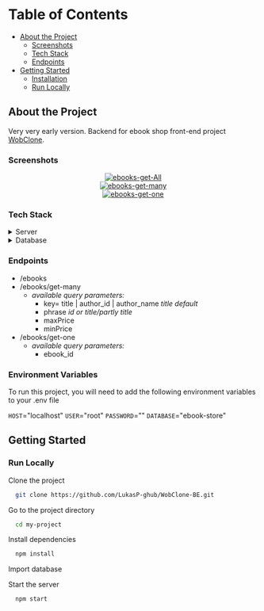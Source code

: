# Table of Contents

- [About the Project](#about-the-project)
  * [Screenshots](#screenshots)
  * [Tech Stack](#tech-stack)
  * [Endpoints](#endpoints)
- [Getting Started](#getting-started)
  * [Installation](#installation)
  * [Run Locally](#run-locally)
 

<!-- About the Project -->
## About the Project
Very very early version.
Backend for ebook shop front-end project <a href="https://github.com/LukasP-ghub/WobClone">WobClone</a>.  

<!-- Screenshots -->
### Screenshots

<div align="center"> 
 <a href="https://ibb.co/kxrX0v2"><img src="https://i.ibb.co/R9McPdT/ebooks-get-All.jpg" alt="ebooks-get-All"></a>
</div>

<div align="center"> 
 <a href="https://ibb.co/5kN19dr"><img src="https://i.ibb.co/pQt1Pgf/ebooks-get-many.jpg" alt="ebooks-get-many"></a>
</div>

<div align="center"> 
  <a href="https://ibb.co/PT1PJjS"><img src="https://i.ibb.co/JxrG8th/ebooks-get-one.jpg" alt="ebooks-get-one"></a>
</div>

<!-- TechStack -->
### Tech Stack

<details>
  <summary>Server</summary>
  <ul>
    <li><a href="https://www.typescriptlang.org/">Typescript</a></li>
    <li><a href="https://expressjs.com/">Express.js</a></li>
  </ul>
</details>

<details>
<summary>Database</summary>
  <ul>
    <li><a href="https://www.mysql.com/">MySQL</a></li>
  </ul>
</details>

<!-- Endpoints -->
### Endpoints

- /ebooks
- /ebooks/get-many
  - <em>available query parameters:</em> 
    - key= title | author_id | author_name  <em>title default</em>
    - phrase <em>id or title/partly title</em>
    - maxPrice
    - minPrice 
- /ebooks/get-one
  - <em>available query parameters:</em> 
    - ebook_id

<!-- Env Variables -->
### Environment Variables

To run this project, you will need to add the following environment variables to your .env file

`HOST`="localhost"
`USER`="root"
`PASSWORD`=""
`DATABASE`="ebook-store"

## Getting Started
   
### Run Locally

Clone the project

```bash
  git clone https://github.com/LukasP-ghub/WobClone-BE.git
```

Go to the project directory

```bash
  cd my-project
```

Install dependencies

```bash
  npm install
```

Import database

Start the server

```bash
  npm start
```

